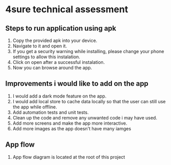 # 4sure technical assessment

Steps to run application using apk
-------------------------------------------------------------------
1. Copy the provided apk into your device.
2. Navigate to it and open it.
3. If you get a security warning while installing, please change your phone settings to allow this instalation.
4. Click on open after a successful instalation.
5. Now you can browse around the app.

Improvements i would like to add on the app
-------------------------------------------------------------------
1. I would add a dark mode feature on the app.
2. I would add local store to cache data locally so that the user can still use the app while offline.
3. Add automation tests and unit tests.
4. Clean up the code and remove any unwanted code i may have used.
5. Add more screens and make the app more interactive.
6. Add more images as the app doesn't have many iamges

App flow
-------------------------------------------------------------------
1. App flow diagram is located at the root of this project
